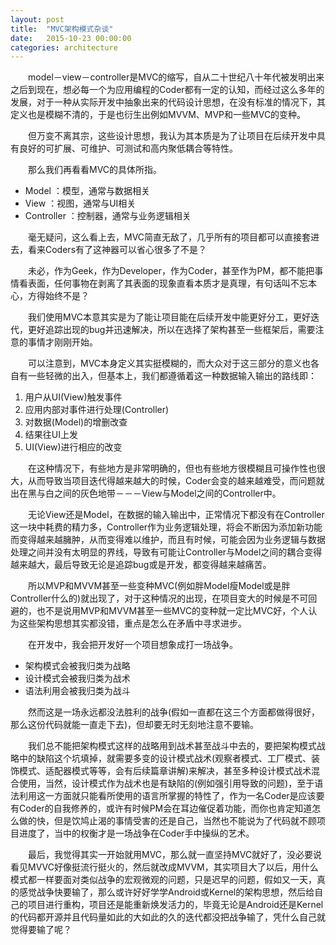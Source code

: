 ```yaml
---
layout: post
title:  "MVC架构模式杂谈"
date:   2015-10-23 00:00:00
categories: architecture
---
```

&emsp;&emsp;model－view－controller是MVC的缩写，自从二十世纪八十年代被发明出来之后到现在，想必每一个为应用编程的Coder都有一定的认知，而经过这么多年的发展，对于一种从实际开发中抽象出来的代码设计思想，在没有标准的情况下，其定义也是模糊不清的，于是也衍生出例如MVVM、MVP和一些MVC的变种。

&emsp;&emsp;但万变不离其宗，这些设计思想，我认为其本质是为了让项目在后续开发中具有良好的可扩展、可维护、可测试和高内聚低耦合等特性。

&emsp;&emsp;那么我们再看看MVC的具体所指。

* Model      ：模型，通常与数据相关
* View       ：视图，通常与UI相关
* Controller ：控制器，通常与业务逻辑相关

&emsp;&emsp;毫无疑问，这么看上去，MVC简直无敌了，几乎所有的项目都可以直接套进去，看来Coders有了这神器可以省心很多了不是？

&emsp;&emsp;未必，作为Geek，作为Developer，作为Coder，甚至作为PM，都不能把事情看表面，任何事物在剥离了其表面的现象直看本质才是真理，有句话叫不忘本心，方得始终不是？

&emsp;&emsp;我们使用MVC本意其实是为了能让项目能在后续开发中能更好分工，更好迭代，更好追踪出现的bug并迅速解决，所以在选择了架构甚至一些框架后，需要注意的事情才刚刚开始。

&emsp;&emsp;可以注意到，MVC本身定义其实挺模糊的，而大众对于这三部分的意义也各自有一些轻微的出入，但基本上，我们都遵循着这一种数据输入输出的路线即：

1. 用户从UI(View)触发事件
2. 应用内部对事件进行处理(Controller)
3. 对数据(Model)的增删改查
4. 结果往UI上发
5. UI(View)进行相应的改变

&emsp;&emsp;在这种情况下，有些地方是非常明确的，但也有些地方很模糊且可操作性也很大，从而导致当项目迭代得越来越大的时候，Coder会变的越来越难受，而问题就出在黑与白之间的灰色地带－－－View与Model之间的Controller中。

&emsp;&emsp;无论View还是Model，在数据的输入输出中，正常情况下都没有在Controller这一块中耗费的精力多，Controller作为业务逻辑处理，将会不断因为添加新功能而变得越来越臃肿，从而变得难以维护，而且有时候，可能会因为业务逻辑与数据处理之间并没有太明显的界线，导致有可能让Controller与Model之间的耦合变得越来越大，最后导致无论是追踪bug或是开发，都变得越来越痛苦。

&emsp;&emsp;所以MVP和MVVM甚至一些变种MVC(例如胖Model瘦Model或是胖Controller什么的)就出现了，对于这种情况的出现，在项目变大的时候是不可回避的，也不是说用MVP和MVVM甚至一些MVC的变种就一定比MVC好，个人认为这些架构思想其实都没错，重点是怎么在矛盾中寻求进步。

&emsp;&emsp;在开发中，我会把开发好一个项目想象成打一场战争。

* 架构模式会被我归类为战略
* 设计模式会被我归类为战术
* 语法利用会被我归类为战斗

&emsp;&emsp;然而这是一场永远都没法胜利的战争(假如一直都在这三个方面都做得很好，那么这份代码就能一直走下去)，但却要无时无刻地注意不要输。

&emsp;&emsp;我们总不能把架构模式这样的战略用到战术甚至战斗中去的，要把架构模式战略中的缺陷这个坑填掉，就需要多变的设计模式战术(观察者模式、工厂模式、装饰模式、适配器模式等等，会有后续篇章讲解)来解决，甚至多种设计模式战术混合使用，当然，设计模式作为战术也是有缺陷的(例如强引用导致的问题)，至于语法利用这一方面就只能看所使用的语言所掌握的特性了，作为一名Coder是应该要有Coder的自我修养的，或许有时候PM会在耳边催促着功能，而你也肯定知道怎么做的快，但是饮鸠止渴的事情受害的还是自己，当然也不能说为了代码就不顾项目进度了，当中的权衡才是一场战争在Coder手中操纵的艺术。

&emsp;&emsp;最后，我觉得其实一开始就用MVC，那么就一直坚持MVC就好了，没必要说看见MVVC好像挺流行挺火的，然后就改成MVVM，其实项目大了以后，用什么模式都一样要面对类似战争的宏观微观的问题，只是迟早的问题，假如又一天，真的感觉战争快要输了，那么或许好好学学Android或Kernel的架构思想，然后给自己的项目进行重构，项目还是能重新焕发活力的，毕竟无论是Android还是Kernel的代码都开源并且代码量如此的大如此的久的迭代都没把战争输了，凭什么自己就觉得要输了呢？